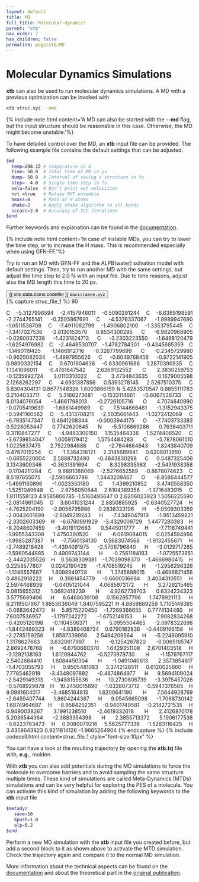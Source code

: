 ```yaml
---
layout: default
title: MD
full_title: Molecular-dynamics
parent: "xtb"
nav_order: 7
has_children: false
permalink: page/xtb/MD
---
```


# Molecular Dynamics Simulations

**xtb** can also be used to run molecular dynamics simulations.
A MD with a previous optimization can be invoked with

```bash
xtb struc.xyz --omd
```

{% include note.html content='A MD can also be started with the **--md** flag, but the input structure should be reasonable in this case. Otherwise, the MD might become unstable.'%}

To have detailed control over the MD, an **xtb** input file can be provided. The following example file contains the default settings that can be adjusted.

 ```bash
$md
   temp=298.15 # temperature in K
   time= 50.0  # Total time of MD in ps
   dump= 50.0  # Interval of saving a structure in fs
   step=  4.0  # Single time step in fs
   velo=false  # Don't print out velocities
   nvt =true   # Retain NVT ensemble
   hmass=4     # Mass of H atoms
   shake=2     # Apply shake algorithm to all bonds
   sccacc=2.0  # Accuracy of SCC iterations
$end
```

Further keywords and explanation can be found in the [documentation](https://xtb-docs.readthedocs.io/en/latest/md.html#parameters).

{% include note.html content='In case of instable MDs, you can try to lower the time step, or to increase the H mass. This is recommended especially when using GFN-FF.'%}

Try to run an MD with GFN-FF and the ALPB(water) solvation model with default settings. Then, try to run another MD with the same settings, but adjust the time step to 2.0 fs with an input file. Due to time reasons, adjust also the MD length this time to 20 ps.

<!-- Tab links -->
<div class="tab card">
  <button
    class="tablinks tab-id-1"
    onclick="openTabId(event, 'struc-1', 'tab-id-1')"
    id="open-1">
    {{ site.data.icons.codefile }} <code>bacillaene.xyz</code>
  </button>
</div>
<!-- Tab content -->
<div id="struc-1" class="tabcontent tab-id-1" style="text-align:justify">
{% capture struc_file_1 %}
  90
 
 C         -5.3127996594       -2.4157946011       -0.5090291244
 C         -6.6369198591       -2.2744765141       -0.3505867691
 C         -4.5376337067       -1.9989947690       -1.6511538708
 C         -7.4911082799       -1.4906802100       -1.3353795445
 C         -7.3417027536       -2.8130153570        0.8534300295
 C         -6.9820968905       -0.0260037238       -1.4231824713
 C         -3.2303223550       -1.6498120479       -1.6254976982
 C         -2.4648530707       -1.4782784301       -0.4345685359
 C         -1.1490119425       -1.1466912716       -0.3267799699
 C         -0.2345729980       -0.9625082034       -1.4997955626
 C         -0.6049768456       -0.9722141905        0.9890332154
 C          0.6701604636       -0.6330961686        1.2870390935
 C          1.1341096011       -0.4761647542        2.6269132552
 C          2.3830259753       -0.1235992724        3.0110310022
 C          3.4734843635        0.1679005598        2.1268262297
 C          4.6931387856        0.5393278145        2.5267510375
 C          5.8304304131        0.8677548326        1.6003866159
 N          5.4283570547        0.8855111783        0.2104033711
 C          5.3166273681       -0.1533114661       -0.6067536733
 C          6.0134079054       -1.4661798013       -0.2726105716
 O          4.7074640990       -0.0705419639       -1.6861449989
 C          7.5144666461       -1.3152943375       -0.5941160582
 O          5.4313708211       -2.5035661443       -1.0272412069
 C         -6.7935147347        0.4641208344       -0.0003944175
 O         -7.7403733383        0.5228053447        0.7742620645
 N         -5.5106869286        0.7636403711        0.3110847277
 C         -4.9463300150        1.1535464336        1.5274406520
 C         -3.6739854047        1.6059179412        1.5754484283
 C         -5.7878061510        1.0225637475        2.7522984886
 C         -2.7844664843        1.8243840709        0.4767015254
 C         -1.5364316121        2.3145689941        0.6208013650
 C         -0.6655220004        2.5888732490       -0.4843830298
 C          0.5487325406        3.1343609346       -0.3631391694
 C          8.3298335983       -2.5431938358       -0.1704211284
 C          9.6891088069       -2.5276652589       -0.8678074623
 C          8.5197655075       -2.5906603796        1.3443209467
 O         -8.8586444577       -1.4991160896       -1.0023350180
 C          1.4399210852        3.4740558350       -1.5251049648
 C          2.6756050844        2.6104389356       -1.3716483915
 C          1.8111558123        4.9585806785       -1.5160495647
 O          2.6206023923        1.5056225590       -2.0814961045
 O          3.6041031244        2.8850885925       -0.6340527724
 H         -4.7625204190       -2.9056795986        0.2836333196
 H         -5.0509303359       -2.0042601899       -2.6049219243
 H         -7.4349047919       -1.9513459821       -2.3302603369
 H         -6.6760991929       -3.4329009729        1.4477280383
 H         -8.2048607459       -3.4019112683        0.5445011777
 H         -7.7116749441       -1.9955343308        1.4750390520
 H         -6.0619084015        0.0254594956       -1.9985287387
 H         -7.7560134130        0.5683074568       -1.9132455671
 H         -2.7489218428       -1.4394091975       -2.5706796840
 H         -3.0129717265       -1.5960544885        0.4909743144
 H         -0.7561184183       -1.0725573851       -2.4442035526
 H          0.5638309381       -1.7039098370       -1.4666980415
 H          0.2258577807        0.0242190429       -1.4708519245
 H         -1.2956296326       -1.1246557687        1.8098949728
 H          1.3745898015       -0.4696821456        0.4862918222
 H          0.3981454779       -0.6600516684        3.4004310551
 H          2.5974468939       -0.0405121044        4.0685973172
 H          3.2726215465        0.0815655312        1.0682418239
 H          4.9262739703        0.6324234323        3.5775689496
 H          6.6468639108        0.1562857796        1.7478921113
 H          6.2119507967        1.8653636049        1.8407595221
 H          4.8859889259        1.7105149385       -0.0683642472
 H          5.8575220450       -1.7269366655        0.7774134480
 H          7.6007536957       -1.1797242272       -1.6752148153
 H          7.9082834268       -0.4205120198       -0.1104506371
 H          5.0955504465       -2.0978322698       -1.8442489323
 H         -4.8389468734        0.6790182836       -0.4409166158
 H         -3.2785159256        1.8587339956        2.5484209564
 H         -5.2246095910        1.3178627663        3.6320617997
 H         -6.1254267820       -0.0065165747        2.8692478768
 H         -6.6790660370        1.6429351108        2.6701403518
 H         -3.1292138183        1.6120944762       -0.5273979730
 H         -1.1579767117        2.5402684410        1.6084450304
 H         -1.0491040613        2.3573854617       -1.4703055793
 H          0.9505481083        3.3742128511        0.6120025660
 H          7.7785462919       -3.4349097892       -0.4874864977
 H          9.5694109024       -2.5429149313       -1.9488155636
 H         10.2730806739       -3.3975457026       -0.5768929878
 H         10.2450015890       -1.6328073712       -0.5947376585
 H          9.0991604017       -3.4685164813        1.6200641190
 H          7.5644928769       -2.6459407744        1.8604244387
 H          9.0545665098       -1.7068730142        1.6874964687
 H         -8.9584252351       -0.9401749581       -0.2142721535
 H          0.9490038267        3.1991238510       -2.4619332618
 H          2.4126870178        5.2036544364       -2.3883354398
 H          2.3855713372        5.1906177538       -0.6223783473
 H          0.9080079216        5.5625777336       -1.5263116425
 H          3.4359643823        0.9211814126       -1.9665264904
{% endcapture %}
{% include codecell.html content=struc_file_1 style="font-size:10px" %}
</div>

You can have a look at the resulting trajectory by opening the **xtb.trj** file with, **e.g.**, molden.

With **xtb** you can also add potentials during the MD simulations to force the molecule to overcome barriers and to avoid sampling the same structure multiple times. These kind of simulations are called Meta-Dynamics (MTDs) simulations and can be very helpful for exploring the PES of a molecule.
You can activate this kind of simulation by adding the following keywords to the **xtb** input file

```bash
$metadyn
   save=10
   kpush=1.0
   alp=0.2
$end
```


Perform a new MD simulation with the **xtb** input file you created before, but add a second block to it as shown above to activate the MTD simulation. Check the trajectory again and compare it to the normal MD simulation.

More information about the technical aspects can be found on the [documentation](https://xtb-docs.readthedocs.io/en/latest/mtd.html) and about the theoretical part in the [original publication](https://pubs.acs.org/doi/10.1021/acs.jctc.9b00143).
